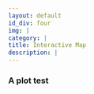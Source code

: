 ```yaml
---
layout: default
id_div: four
img: |
category: |
title: Interactive Map
description: |
---
```

### A plot test
<div class="container"> 
    <div id='graph-div' width="50%"></div>
</div>
<script>
    var figure = {
    "data": [
        {
            "meta": {
                "columnNames": {
                    "x": "input kcal_x",
                    "y": "age_group"
                }
            },
            "mode": "markers",
            "name": "Male",
            "type": "bar",
            "xsrc": "jovmar34:3:61b262",
            "x": [
                "1333.3333333333333",
                "1840.0",
                "2440.0",
                "3120.0",
                "3000.0",
                "3000.0",
                "3000.0",
                "2840.0",
                "2800.0",
                "2800.0",
                "2800.0",
                "2640.0",
                "2600.0",
                "2600.0",
                "2600.0",
                "2440.0",
                "2400.0",
                "2400.0",
                "2400.0",
                "2400.0",
                "2400.0"
            ],
            "ysrc": "jovmar34:3:8fb56b",
            "y": [
                "0-4",
                "5-9",
                "10-14",
                "15-19",
                "20-24",
                "25-29",
                "30-34",
                "35-39",
                "40-44",
                "45-49",
                "50-54",
                "55-59",
                "60-64",
                "65-69",
                "70-74",
                "75-79",
                "80-84",
                "85-89",
                "90-94",
                "95-99",
                "100+"
            ],
            "xaxis": "x",
            "marker": {
                "line": {
                    "width": 1
                },
                "color": "rgb(1, 138, 233)",
                "opacity": 1
            },
            "error_x": {
                "type": "percent",
                "color": "#444",
                "value": 10,
                "width": 4,
                "visible": false,
                "symmetric": false,
                "thickness": 2,
                "valueminus": 10
            },
            "text": [
                "1333",
                "1840",
                "2440",
                "3120",
                "3000",
                "3000",
                "3000",
                "2840",
                "2800",
                "2800",
                "2800",
                "2640",
                "2600",
                "2600",
                "2600",
                "2440",
                "2400",
                "2400",
                "2400",
                "2400",
                "2400"
            ],
            "hoverinfo": "text",
            "hoverlabel": {
                "align": "auto"
            },
            "orientation": "h"
        },
        {
            "meta": {
                "columnNames": {
                    "x": "input kcal_y",
                    "y": "age_group",
                    "text": ""
                }
            },
            "name": "Female",
            "text": "-1 * x",
            "type": "bar",
            "xsrc": "jovmar34:3:18da70",
            "x": [
                "-1266.6666666666667",
                "-1720.0",
                "-2160.0",
                "-2400.0",
                "-2400.0",
                "-2400.0",
                "-2240.0",
                "-2200.0",
                "-2200.0",
                "-2200.0",
                "-2200.0",
                "-2200.0",
                "-2040.0",
                "-2000.0",
                "-2000.0",
                "-2000.0",
                "-2000.0",
                "-2000.0",
                "-2000.0",
                "-2000.0",
                "-2000.0"
            ],
            "ysrc": "jovmar34:3:8fb56b",
            "y": [
                "0-4",
                "5-9",
                "10-14",
                "15-19",
                "20-24",
                "25-29",
                "30-34",
                "35-39",
                "40-44",
                "45-49",
                "50-54",
                "55-59",
                "60-64",
                "65-69",
                "70-74",
                "75-79",
                "80-84",
                "85-89",
                "90-94",
                "95-99",
                "100+"
            ],
            "marker": {
                "line": {
                    "width": 1
                },
                "color": "rgb(255, 49, 255)"
            },
            "text": [
                "1267",
                "1720",
                "2160",
                "2400",
                "2400",
                "2400",
                "2240",
                "2200",
                "2200",
                "2200",
                "2200",
                "2200",
                "2040",
                "2000",
                "2000",
                "2000",
                "2000",
                "2000",
                "2000",
                "2000",
                "2000"
            ],
            "hoverinfo": "text",
            "hoverlabel": {
                "align": "auto"
            },
            "orientation": "h"
        }
    ],
    "layout": {
        "title": {
            "text": ""
        },
        "xaxis": {
            "side": "bottom",
            "type": "linear",
            "range": [
                -3500,
                3500
            ],
            "ticktext": [3000, 2000, 1000, 0, 1000, 2000, 3000],
            "tickvals": [-3000, -2000, -1000, 0, 1000, 2000, 3000],
            "title": {
                "text": "Caloric need (kcal/day)"
            },
            "anchor": "y",
            "domain": [
                0,
                1
            ],
            "showline": true,
            "tickfont": {
                "size": 12,
                "color": "#2a3f5f",
                "family": "\"Open Sans\", verdana, arial, sans-serif"
            },
            "autorange": false,
            "automargin": false,
            "fixedrange": true,
            "showspikes": false,
            "rangeslider": {
                "range": [
                    -3500,
                    3500
                ],
                "yaxis": {},
                "visible": false,
                "autorange": true
            },
            "showexponent": "all",
            "exponentformat": "none",
            "showticklabels": true,
            "separatethousands": false
        },
        "yaxis": {
            "side": "left",
            "type": "category",
            "range": [
                -0.5,
                20.5
            ],
            "title": {
                "text": "Age group"
            },
            "domain": [
                0,
                1
            ],
            "autorange": true,
            "showspikes": false
        },
        "bargap": 0.35,
        "barmode": "overlay",
        "modebar": {
            "orientation": "h"
        },
        "autosize": true,
        "template": {
            "data": {
                "bar": [
                    {
                        "type": "bar",
                        "marker": {
                            "colorbar": {
                                "ticks": "",
                                "outlinewidth": 0
                            }
                        }
                    }
                ],
                "table": [
                    {
                        "type": "table",
                        "cells": {
                            "fill": {
                                "color": "#EBF0F8"
                            },
                            "line": {
                                "color": "white"
                            }
                        },
                        "header": {
                            "fill": {
                                "color": "#C8D4E3"
                            },
                            "line": {
                                "color": "white"
                            }
                        }
                    }
                ],
                "carpet": [
                    {
                        "type": "carpet",
                        "aaxis": {
                            "gridcolor": "#C8D4E3",
                            "linecolor": "#C8D4E3",
                            "endlinecolor": "#2a3f5f",
                            "minorgridcolor": "#C8D4E3",
                            "startlinecolor": "#2a3f5f"
                        },
                        "baxis": {
                            "gridcolor": "#C8D4E3",
                            "linecolor": "#C8D4E3",
                            "endlinecolor": "#2a3f5f",
                            "minorgridcolor": "#C8D4E3",
                            "startlinecolor": "#2a3f5f"
                        }
                    }
                ],
                "mesh3d": [
                    {
                        "type": "mesh3d",
                        "colorbar": {
                            "ticks": "",
                            "outlinewidth": 0
                        }
                    }
                ],
                "contour": [
                    {
                        "type": "contour",
                        "colorbar": {
                            "ticks": "",
                            "outlinewidth": 0
                        },
                        "autocolorscale": true
                    }
                ],
                "heatmap": [
                    {
                        "type": "heatmap",
                        "colorbar": {
                            "ticks": "",
                            "outlinewidth": 0
                        },
                        "autocolorscale": true
                    }
                ],
                "scatter": [
                    {
                        "type": "scatter",
                        "marker": {
                            "colorbar": {
                                "ticks": "",
                                "outlinewidth": 0
                            }
                        }
                    }
                ],
                "surface": [
                    {
                        "type": "surface",
                        "colorbar": {
                            "ticks": "",
                            "outlinewidth": 0
                        }
                    }
                ],
                "heatmapgl": [
                    {
                        "type": "heatmapgl",
                        "colorbar": {
                            "ticks": "",
                            "outlinewidth": 0
                        }
                    }
                ],
                "histogram": [
                    {
                        "type": "histogram",
                        "marker": {
                            "colorbar": {
                                "ticks": "",
                                "outlinewidth": 0
                            }
                        }
                    }
                ],
                "parcoords": [
                    {
                        "line": {
                            "colorbar": {
                                "ticks": "",
                                "outlinewidth": 0
                            }
                        },
                        "type": "parcoords"
                    }
                ],
                "scatter3d": [
                    {
                        "type": "scatter3d",
                        "marker": {
                            "colorbar": {
                                "ticks": "",
                                "outlinewidth": 0
                            }
                        }
                    }
                ],
                "scattergl": [
                    {
                        "type": "scattergl",
                        "marker": {
                            "colorbar": {
                                "ticks": "",
                                "outlinewidth": 0
                            }
                        }
                    }
                ],
                "choropleth": [
                    {
                        "type": "choropleth",
                        "colorbar": {
                            "ticks": "",
                            "outlinewidth": 0
                        }
                    }
                ],
                "scattergeo": [
                    {
                        "type": "scattergeo",
                        "marker": {
                            "colorbar": {
                                "ticks": "",
                                "outlinewidth": 0
                            }
                        }
                    }
                ],
                "histogram2d": [
                    {
                        "type": "histogram2d",
                        "colorbar": {
                            "ticks": "",
                            "outlinewidth": 0
                        },
                        "autocolorscale": true
                    }
                ],
                "scatterpolar": [
                    {
                        "type": "scatterpolar",
                        "marker": {
                            "colorbar": {
                                "ticks": "",
                                "outlinewidth": 0
                            }
                        }
                    }
                ],
                "contourcarpet": [
                    {
                        "type": "contourcarpet",
                        "colorbar": {
                            "ticks": "",
                            "outlinewidth": 0
                        }
                    }
                ],
                "scattercarpet": [
                    {
                        "type": "scattercarpet",
                        "marker": {
                            "colorbar": {
                                "ticks": "",
                                "outlinewidth": 0
                            }
                        }
                    }
                ],
                "scattermapbox": [
                    {
                        "type": "scattermapbox",
                        "marker": {
                            "colorbar": {
                                "ticks": "",
                                "outlinewidth": 0
                            }
                        }
                    }
                ],
                "scatterpolargl": [
                    {
                        "type": "scatterpolargl",
                        "marker": {
                            "colorbar": {
                                "ticks": "",
                                "outlinewidth": 0
                            }
                        }
                    }
                ],
                "scatterternary": [
                    {
                        "type": "scatterternary",
                        "marker": {
                            "colorbar": {
                                "ticks": "",
                                "outlinewidth": 0
                            }
                        }
                    }
                ],
                "histogram2dcontour": [
                    {
                        "type": "histogram2dcontour",
                        "colorbar": {
                            "ticks": "",
                            "outlinewidth": 0
                        },
                        "autocolorscale": true
                    }
                ]
            },
            "layout": {
                "geo": {
                    "bgcolor": "white",
                    "showland": true,
                    "lakecolor": "white",
                    "landcolor": "white",
                    "showlakes": true,
                    "subunitcolor": "#C8D4E3"
                },
                "font": {
                    "color": "#2a3f5f"
                },
                "polar": {
                    "bgcolor": "white",
                    "radialaxis": {
                        "ticks": "",
                        "gridcolor": "#EBF0F8",
                        "linecolor": "#EBF0F8"
                    },
                    "angularaxis": {
                        "ticks": "",
                        "gridcolor": "#EBF0F8",
                        "linecolor": "#EBF0F8"
                    }
                },
                "scene": {
                    "xaxis": {
                        "ticks": "",
                        "gridcolor": "#DFE8F3",
                        "gridwidth": 2,
                        "linecolor": "#EBF0F8",
                        "zerolinecolor": "#EBF0F8",
                        "showbackground": true,
                        "backgroundcolor": "white"
                    },
                    "yaxis": {
                        "ticks": "",
                        "gridcolor": "#DFE8F3",
                        "gridwidth": 2,
                        "linecolor": "#EBF0F8",
                        "zerolinecolor": "#EBF0F8",
                        "showbackground": true,
                        "backgroundcolor": "white"
                    },
                    "zaxis": {
                        "ticks": "",
                        "gridcolor": "#DFE8F3",
                        "gridwidth": 2,
                        "linecolor": "#EBF0F8",
                        "zerolinecolor": "#EBF0F8",
                        "showbackground": true,
                        "backgroundcolor": "white"
                    }
                },
                "title": {
                    "x": 0.05
                },
                "xaxis": {
                    "ticks": "",
                    "gridcolor": "#EBF0F8",
                    "linecolor": "#EBF0F8",
                    "automargin": true,
                    "zerolinecolor": "#EBF0F8",
                    "zerolinewidth": 2
                },
                "yaxis": {
                    "ticks": "",
                    "gridcolor": "#EBF0F8",
                    "linecolor": "#EBF0F8",
                    "automargin": true,
                    "zerolinecolor": "#EBF0F8",
                    "zerolinewidth": 2
                },
                "ternary": {
                    "aaxis": {
                        "ticks": "",
                        "gridcolor": "#DFE8F3",
                        "linecolor": "#A2B1C6"
                    },
                    "baxis": {
                        "ticks": "",
                        "gridcolor": "#DFE8F3",
                        "linecolor": "#A2B1C6"
                    },
                    "caxis": {
                        "ticks": "",
                        "gridcolor": "#DFE8F3",
                        "linecolor": "#A2B1C6"
                    },
                    "bgcolor": "white"
                },
                "colorway": [
                    "#636efa",
                    "#EF553B",
                    "#00cc96",
                    "#ab63fa",
                    "#19d3f3",
                    "#e763fa",
                    "#fecb52",
                    "#ffa15a",
                    "#ff6692",
                    "#b6e880"
                ],
                "hovermode": "closest",
                "colorscale": {
                    "diverging": [
                        [
                            0,
                            "#8e0152"
                        ],
                        [
                            0.1,
                            "#c51b7d"
                        ],
                        [
                            0.2,
                            "#de77ae"
                        ],
                        [
                            0.3,
                            "#f1b6da"
                        ],
                        [
                            0.4,
                            "#fde0ef"
                        ],
                        [
                            0.5,
                            "#f7f7f7"
                        ],
                        [
                            0.6,
                            "#e6f5d0"
                        ],
                        [
                            0.7,
                            "#b8e186"
                        ],
                        [
                            0.8,
                            "#7fbc41"
                        ],
                        [
                            0.9,
                            "#4d9221"
                        ],
                        [
                            1,
                            "#276419"
                        ]
                    ],
                    "sequential": [
                        [
                            0,
                            "#0508b8"
                        ],
                        [
                            0.0893854748603352,
                            "#1910d8"
                        ],
                        [
                            0.1787709497206704,
                            "#3c19f0"
                        ],
                        [
                            0.2681564245810056,
                            "#6b1cfb"
                        ],
                        [
                            0.3575418994413408,
                            "#981cfd"
                        ],
                        [
                            0.44692737430167595,
                            "#bf1cfd"
                        ],
                        [
                            0.5363128491620112,
                            "#dd2bfd"
                        ],
                        [
                            0.6256983240223464,
                            "#f246fe"
                        ],
                        [
                            0.7150837988826816,
                            "#fc67fd"
                        ],
                        [
                            0.8044692737430168,
                            "#fe88fc"
                        ],
                        [
                            0.8938547486033519,
                            "#fea5fd"
                        ],
                        [
                            0.9832402234636871,
                            "#febefe"
                        ],
                        [
                            1,
                            "#fec3fe"
                        ]
                    ],
                    "sequentialminus": [
                        [
                            0,
                            "#0508b8"
                        ],
                        [
                            0.0893854748603352,
                            "#1910d8"
                        ],
                        [
                            0.1787709497206704,
                            "#3c19f0"
                        ],
                        [
                            0.2681564245810056,
                            "#6b1cfb"
                        ],
                        [
                            0.3575418994413408,
                            "#981cfd"
                        ],
                        [
                            0.44692737430167595,
                            "#bf1cfd"
                        ],
                        [
                            0.5363128491620112,
                            "#dd2bfd"
                        ],
                        [
                            0.6256983240223464,
                            "#f246fe"
                        ],
                        [
                            0.7150837988826816,
                            "#fc67fd"
                        ],
                        [
                            0.8044692737430168,
                            "#fe88fc"
                        ],
                        [
                            0.8938547486033519,
                            "#fea5fd"
                        ],
                        [
                            0.9832402234636871,
                            "#febefe"
                        ],
                        [
                            1,
                            "#fec3fe"
                        ]
                    ]
                },
                "plot_bgcolor": "white",
                "paper_bgcolor": "white",
                "shapedefaults": {
                    "line": {
                        "width": 0
                    },
                    "opacity": 0.4,
                    "fillcolor": "#506784"
                },
                "annotationdefaults": {
                    "arrowhead": 0,
                    "arrowcolor": "#506784",
                    "arrowwidth": 1
                }
            },
            "themeRef": "PLOTLY_WHITE"
        },
        "annotations": [],
        "bargroupgap": 0,
        "plot_bgcolor": "rgba(255, 255, 255, 0.01)"
    },
    "frames": []
};
    Plotly.newPlot('graph-div', figure.data, figure.layout);
</script>